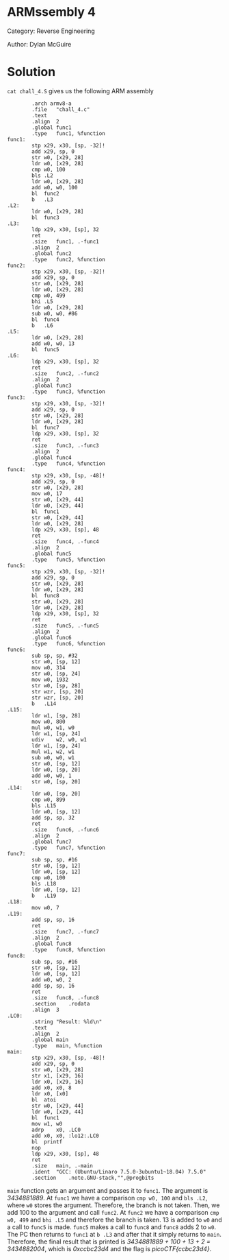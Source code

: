 # ARMssembly 4

Category: Reverse Engineering

Author: Dylan McGuire

# Solution

`cat chall_4.S` gives us the following ARM assembly

```
        .arch armv8-a
        .file	"chall_4.c"
        .text
        .align	2
        .global	func1
        .type	func1, %function
func1:
        stp	x29, x30, [sp, -32]!
        add	x29, sp, 0
        str	w0, [x29, 28]
        ldr	w0, [x29, 28]
        cmp	w0, 100
        bls	.L2
        ldr	w0, [x29, 28]
        add	w0, w0, 100
        bl	func2
        b	.L3
.L2:
        ldr	w0, [x29, 28]
        bl	func3
.L3:
        ldp	x29, x30, [sp], 32
        ret
        .size	func1, .-func1
        .align	2
        .global	func2
        .type	func2, %function
func2:
        stp	x29, x30, [sp, -32]!
        add	x29, sp, 0
        str	w0, [x29, 28]
        ldr	w0, [x29, 28]
        cmp	w0, 499
        bhi	.L5
        ldr	w0, [x29, 28]
        sub	w0, w0, #86
        bl	func4
        b	.L6
.L5:
        ldr	w0, [x29, 28]
        add	w0, w0, 13
        bl	func5
.L6:
        ldp	x29, x30, [sp], 32
        ret
        .size	func2, .-func2
        .align	2
        .global	func3
        .type	func3, %function
func3:
        stp	x29, x30, [sp, -32]!
        add	x29, sp, 0
        str	w0, [x29, 28]
        ldr	w0, [x29, 28]
        bl	func7
        ldp	x29, x30, [sp], 32
        ret
        .size	func3, .-func3
        .align	2
        .global	func4
        .type	func4, %function
func4:
        stp	x29, x30, [sp, -48]!
        add	x29, sp, 0
        str	w0, [x29, 28]
        mov	w0, 17
        str	w0, [x29, 44]
        ldr	w0, [x29, 44]
        bl	func1
        str	w0, [x29, 44]
        ldr	w0, [x29, 28]
        ldp	x29, x30, [sp], 48
        ret
        .size	func4, .-func4
        .align	2
        .global	func5
        .type	func5, %function
func5:
        stp	x29, x30, [sp, -32]!
        add	x29, sp, 0
        str	w0, [x29, 28]
        ldr	w0, [x29, 28]
        bl	func8
        str	w0, [x29, 28]
        ldr	w0, [x29, 28]
        ldp	x29, x30, [sp], 32
        ret
        .size	func5, .-func5
        .align	2
        .global	func6
        .type	func6, %function
func6:
        sub	sp, sp, #32
        str	w0, [sp, 12]
        mov	w0, 314
        str	w0, [sp, 24]
        mov	w0, 1932
        str	w0, [sp, 28]
        str	wzr, [sp, 20]
        str	wzr, [sp, 20]
        b	.L14
.L15:
        ldr	w1, [sp, 28]
        mov	w0, 800
        mul	w0, w1, w0
        ldr	w1, [sp, 24]
        udiv	w2, w0, w1
        ldr	w1, [sp, 24]
        mul	w1, w2, w1
        sub	w0, w0, w1
        str	w0, [sp, 12]
        ldr	w0, [sp, 20]
        add	w0, w0, 1
        str	w0, [sp, 20]
.L14:
        ldr	w0, [sp, 20]
        cmp	w0, 899
        bls	.L15
        ldr	w0, [sp, 12]
        add	sp, sp, 32
        ret
        .size	func6, .-func6
        .align	2
        .global	func7
        .type	func7, %function
func7:
        sub	sp, sp, #16
        str	w0, [sp, 12]
        ldr	w0, [sp, 12]
        cmp	w0, 100
        bls	.L18
        ldr	w0, [sp, 12]
        b	.L19
.L18:
        mov	w0, 7
.L19:
        add	sp, sp, 16
        ret
        .size	func7, .-func7
        .align	2
        .global	func8
        .type	func8, %function
func8:
        sub	sp, sp, #16
        str	w0, [sp, 12]
        ldr	w0, [sp, 12]
        add	w0, w0, 2
        add	sp, sp, 16
        ret
        .size	func8, .-func8
        .section	.rodata
        .align	3
.LC0:
        .string	"Result: %ld\n"
        .text
        .align	2
        .global	main
        .type	main, %function
main:
        stp	x29, x30, [sp, -48]!
        add	x29, sp, 0
        str	w0, [x29, 28]
        str	x1, [x29, 16]
        ldr	x0, [x29, 16]
        add	x0, x0, 8
        ldr	x0, [x0]
        bl	atoi
        str	w0, [x29, 44]
        ldr	w0, [x29, 44]
        bl	func1
        mov	w1, w0
        adrp	x0, .LC0
        add	x0, x0, :lo12:.LC0
        bl	printf
        nop
        ldp	x29, x30, [sp], 48
        ret
        .size	main, .-main
        .ident	"GCC: (Ubuntu/Linaro 7.5.0-3ubuntu1~18.04) 7.5.0"
        .section	.note.GNU-stack,"",@progbits
```

`main` function gets an argument and passes it to `func1`. The argument is *3434881889*. At `func1` we have a comparison `cmp w0, 100` and `bls .L2`, where `w0` stores the argument. Therefore, the branch is not taken. Then, we add 100 to the argument and call `func2`. At `func2` we have a comparison `cmp w0, 499` and `bhi .L5` and therefore the branch is taken. 13 is added to `w0` and a call to `func5` is made. `func5` makes a call to `func8` and `func8` adds 2 to `w0`. The PC then returns to `func1` at  `b .L3` and after that it simply returns to `main`. Therefore, the final result that is printed is *3434881889 + 100 + 13 + 2 = 3434882004*, which is *0xccbc23d4* and the flag is *picoCTF{ccbc23d4}*.
